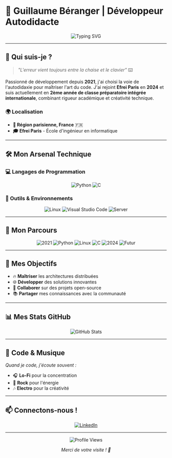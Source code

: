 # 🚀 Guillaume Béranger | Développeur Autodidacte

<div align="center">
  <img src="https://readme-typing-svg.herokuapp.com?font=Fira+Code&weight=500&size=25&pause=1000&color=4F46E5&center=true&vCenter=true&width=435&lines=Hello+World!+%F0%9F%91%8B;Bonjour+le+monde!+%F0%9F%91%8B;Hola+mundo!+%F0%9F%91%8B" alt="Typing SVG" />
</div>

---

## 🎯 Qui suis-je ?

> *"L'erreur vient toujours entre la chaise et le clavier"* ⌨️

Passionné de développement depuis **2021**, j'ai choisi la voie de l'autodidaxie pour maîtriser l'art du code. J'ai rejoint **Efrei Paris** en **2024** et suis actuellement en **2ème année de classe préparatoire intégrée internationale**, combinant rigueur académique et créativité technique.

### 🌍 Localisation
- **📍 Région parisienne, France** 🇫🇷
- **🎓 Efrei Paris** - École d'ingénieur en informatique

---

## 🛠️ Mon Arsenal Technique

### 💻 Langages de Programmation
<div align="center">
  
  ![Python](https://img.shields.io/badge/Python-3776AB?style=for-the-badge&logo=python&logoColor=white)
  ![C](https://img.shields.io/badge/C-00599C?style=for-the-badge&logo=c&logoColor=white)
  
</div>

### 🔧 Outils & Environnements
<div align="center">
  
  ![Linux](https://img.shields.io/badge/Linux-FCC624?style=for-the-badge&logo=linux&logoColor=black)
  ![Visual Studio Code](https://img.shields.io/badge/Visual%20Studio%20Code-007ACC?style=for-the-badge&logo=visual-studio-code&logoColor=white)
  ![Server](https://img.shields.io/badge/Server-Administration-4F46E5?style=for-the-badge&logo=server&logoColor=white)
  
</div>

---

## 🚀 Mon Parcours

<div align="center">
  
  ![2021](https://img.shields.io/badge/2021-Début_Autodidacte-4F46E5?style=for-the-badge)
  ![Python](https://img.shields.io/badge/Python-3776AB?style=for-the-badge&logo=python&logoColor=white)
  ![Linux](https://img.shields.io/badge/Linux-FCC624?style=for-the-badge&logo=linux&logoColor=black)
  ![C](https://img.shields.io/badge/C-00599C?style=for-the-badge&logo=c&logoColor=white)
  ![2024](https://img.shields.io/badge/2024-Efrei_Paris-10B981?style=for-the-badge)
  ![Futur](https://img.shields.io/badge/Futur-Ingénieur-FF6B6B?style=for-the-badge)
  
</div>

---

## 🎯 Mes Objectifs

- 🔥 **Maîtriser** les architectures distribuées
- 🌐 **Développer** des solutions innovantes
- 🤝 **Collaborer** sur des projets open-source
- 📚 **Partager** mes connaissances avec la communauté

---

## 📊 Mes Stats GitHub

<div align="center">
  <img src="https://github-readme-stats.vercel.app/api?username=leonon93&show_icons=true&theme=radical" alt="GitHub Stats" />
</div>

---

## 🎵 Code & Musique

*Quand je code, j'écoute souvent :*
- 🎧 **Lo-Fi** pour la concentration
- 🎸 **Rock** pour l'énergie
- 🎶 **Electro** pour la créativité

---

## 📫 Connectons-nous !

<div align="center">
  
  [![LinkedIn](https://img.shields.io/badge/LinkedIn-0077B5?style=for-the-badge&logo=linkedin&logoColor=white)](linkedin.com/in/guillaume-béranger-1b7518327)
  
</div>

---

<div align="center">
  
  ![Profile Views](https://komarev.com/ghpvc/?username=leonon93&color=blueviolet&style=for-the-badge)
  
  *Merci de votre visite ! 👋*
  
</div>
